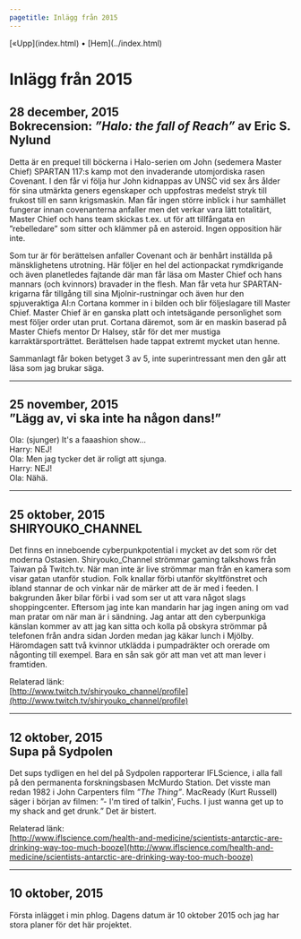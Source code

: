 ```yaml
---
pagetitle: Inlägg från 2015
---
```


<div id=main>

<div id=menu>[«Upp](index.html) • [Hem](../index.html)</div>

# Inlägg från 2015

## 28 december, 2015<br>Bokrecension: *”Halo: the fall of Reach”* av Eric S. Nylund

Detta är en prequel till böckerna i Halo-serien om John (sedemera
Master Chief) SPARTAN 117:s kamp mot den invaderande utomjordiska
rasen Covenant. I den får vi följa hur John kidnappas av UNSC vid sex
års ålder för sina utmärkta geners egenskaper och uppfostras medelst
stryk till frukost till en sann krigsmaskin. Man får ingen större
inblick i hur samhället fungerar innan covenanterna anfaller men det
verkar vara lätt totalitärt, Master Chief och hans team skickas
t.ex. ut för att tillfångata en ”rebelledare” som sitter och klämmer
på en asteroid. Ingen opposition här inte.

Som tur är för berättelsen anfaller Covenant och är benhårt inställda
på mänsklighetens utrotning. Här följer en hel del actionpackat
rymdkrigande och även planetledes fajtande där man får läsa om Master
Chief och hans mannars (och kvinnors) bravader in the flesh. Man får
veta hur SPARTAN-krigarna får tillgång till sina Mjolnir-rustningar
och även hur den spjuveraktiga AI:n Cortana kommer in i bilden och
blir följeslagare till Master Chief. Master Chief är en ganska platt
och intetsägande personlighet som mest följer order utan prut.
Cortana däremot, som är en maskin baserad på Master Chiefs mentor Dr
Halsey, står för det mer mustiga karraktärsporträttet. Berättelsen
hade tappat extremt mycket utan henne.

Sammanlagt får boken betyget 3 av 5, inte superintressant men den går
att läsa som jag brukar säga.

<hr>

## 25 november, 2015<br>”Lägg av, vi ska inte ha någon dans!”

Ola: (sjunger) It's a faaashion show...  
Harry: NEJ!  
Ola: Men jag tycker det är roligt att sjunga.  
Harry: NEJ!  
Ola: Nähä.  

<hr>

## 25 oktober, 2015<br>SHIRYOUKO_CHANNEL

Det finns en inneboende cyberpunkpotential i mycket av det som rör det
moderna Ostasien. Shiryouko_Channel strömmar gaming talkshows från
Taiwan på Twitch.tv. När man inte är live strömmar man från en kamera
som visar gatan utanför studion. Folk knallar förbi utanför
skyltfönstret och ibland stannar de och vinkar när de märker att de är
med i feeden. I bakgrunden åker bilar förbi i vad som ser ut att vara
något slags shoppingcenter. Eftersom jag inte kan mandarin har jag
ingen aning om vad man pratar om när man är i sändning. Jag antar att
den cyberpunkiga känslan kommer av att jag kan sitta och kolla på
obskyra strömmar på telefonen från andra sidan Jorden medan jag käkar
lunch i Mjölby. Häromdagen satt två kvinnor utklädda i pumpadräkter
och orerade om någonting till exempel. Bara en sån sak gör att man vet
att man lever i framtiden.

Relaterad länk:  
[http://www.twitch.tv/shiryouko_channel/profile](http://www.twitch.tv/shiryouko_channel/profile)

<hr>

## 12 oktober, 2015<br>Supa på Sydpolen

Det sups tydligen en hel del på Sydpolen rapporterar IFLScience, i
alla fall på den permanenta forskningsbasen McMurdo Station. Det
visste man redan 1982 i John Carpenters film *”The Thing”*. MacReady
(Kurt Russell) säger i början av filmen: ”- I'm tired of talkin',
Fuchs. I just wanna get up to my shack and get drunk.” Det är bistert.

Relaterad länk:  
[http://www.iflscience.com/health-and-medicine/scientists-antarctic-are-drinking-way-too-much-booze](http://www.iflscience.com/health-and-medicine/scientists-antarctic-are-drinking-way-too-much-booze)

<hr>

## 10 oktober, 2015

Första inlägget i min phlog. Dagens datum är 10 oktober 2015 och jag har stora planer för det här projektet.

</div>